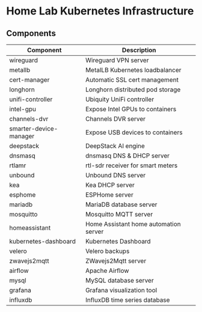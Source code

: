 # Home Lab Kubernetes Infrastructure

## Components

| Component | Description |
| --------- | ----------- |
| wireguard | Wireguard VPN server |
| metallb | MetalLB Kubernetes loadbalancer |
| cert-manager | Automatic SSL cert management |
| longhorn | Longhorn distributed pod storage |
| unifi-controller | Ubiquity UniFi controller |
| intel-gpu | Expose Intel GPUs to containers |
| channels-dvr | Channels DVR server |
| smarter-device-manager | Expose USB devices to containers |
| deepstack | DeepStack AI engine |
| dnsmasq | dnsmasq DNS & DHCP server |
| rtlamr | rtl-sdr receiver for smart meters |
| unbound | Unbound DNS server |
| kea | Kea DHCP server |
| esphome | ESPHome server |
| mariadb | MariaDB database server |
| mosquitto | Mosquitto MQTT server |
| homeassistant | Home Assistant home automation server |
| kubernetes-dashboard | Kubernetes Dashboard |
| velero | Velero backups |
| zwavejs2mqtt | ZWavejs2Mqtt server |
| airflow | Apache Airflow |
| mysql | MySQL database server |
| grafana | Grafana visualization tool |
| influxdb | InfluxDB time series database |